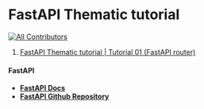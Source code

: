 # FastAPI Thematic tutorial
<!-- ALL-CONTRIBUTORS-BADGE:START - Do not remove or modify this section -->
[![All Contributors](https://img.shields.io/badge/all_contributors-1-orange.svg?style=flat-square)](#contributors-)
<!-- ALL-CONTRIBUTORS-BADGE:END -->

1. [FastAPI Thematic tutorial | Tutorial 01 (FastAPI router)]()

#### FastAPI

* **[FastAPI Docs](https://fastapi.tiangolo.com)**
* **[FastAPI Github Repository](https://github.com/tiangolo/fastapi)**
